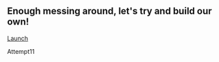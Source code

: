 
<h2>Enough messing around, let's try and build our own!</h2>

<a href="TestClass.jnlp">Launch</a>

Attempt11

